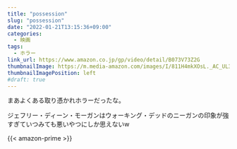 ```yaml
---
title: "possession"
slug: "possession"
date: "2022-01-21T13:15:36+09:00"
categories:
  - 映画
tags:
  - ホラー
link_url: https://www.amazon.co.jp/gp/video/detail/B073V73Z2G
thumbnailImage: https://m.media-amazon.com/images/I/811H4mkXOsL._AC_UL320_.jpg
thumbnailImagePosition: left
#draft: true
---
```

まあよくある取り憑かれホラーだったな。
<!--more-->
ジェフリー・ディーン・モーガンはウォーキング・デッドのニーガンの印象が強すぎていつみても悪いやつにしか思えないw

{{< amazon-prime >}}
